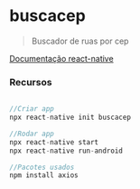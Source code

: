 # buscacep

 >Buscador de ruas por cep

[Documentação react-native](https://reactnative.dev/docs/view)

### Recursos



```javascript

//Criar app
npx react-native init buscacep

//Rodar app
npx react-native start
npx react-native run-android

//Pacotes usados
npm install axios

```
